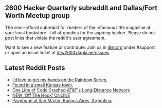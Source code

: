 ## 2600 Hacker Quarterly subreddit and Dallas/Fort Worth Meetup group
The semi-official subreddit for readers of the infamous little magazine at your local bookstore--full of goodies for the aspiring hacker. Please do not post links that violate the reddit's user agreement.

Want to see a new feature or contribute: 
Join us in [discord](https://dfw2600.dapla.net/chat) under #support or open an issue ticket at [dfw2600.dapla.net/issues](https://dfw2600.dapla.net/issues)

## Latest Reddit Posts
<!-- BLOG-POST-LIST:START -->
- [I’d love to get my hands on the Rainbow Series.](https://www.reddit.com/r/2600/comments/1g9vixn/id_love_to_get_my_hands_on_the_rainbow_series/)
- [Found in a small Kansas town.](https://www.reddit.com/r/2600/comments/1g9ul49/found_in_a_small_kansas_town/)
- [One Line of Code Crashed AT&T's Long-Distance Network](https://www.reddit.com/r/2600/comments/1g8n6e1/one_line_of_code_crashed_atts_longdistance_network/)
- [NEW 'Off The Hook' ONLINE](https://2600.com/hook/16-10-2024)
- [Payphone at San Martín, Buenos Aires, Argentina.](https://www.reddit.com/r/2600/comments/1g4q48b/payphone_at_san_martín_buenos_aires_argentina/)
<!-- BLOG-POST-LIST:END -->
